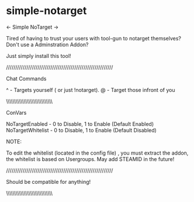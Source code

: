 # simple-notarget

<- Simple NoTarget ->

Tired of having to trust your users with tool-gun to notarget themselves? Don't use a Adminstration Addon?

Just simply install this tool!

//////////////////////////////////////////////////////////

Chat Commands

^ - Targets yourself ( or just !notarget).
@ - Target those infront of you

\\\\\\\\\\\\\\\\\\\\\\\\\\\\\\\\\\\\\\\\\\\\\\\\\\\\\\\\\\

ConVars

NoTargetEnabled - 0 to Disable, 1 to Enable (Default Enabled)
NoTargetWhitelist - 0 to Disable, 1 to Enable (Default Disabled)

NOTE:

To edit the whitelist (located in the config file) , you must extract the addon, the whitelist is based on Usergroups.
May add STEAMID in the future!

//////////////////////////////////////////////////////////

Should be compatible for anything!

\\\\\\\\\\\\\\\\\\\\\\\\\\\\\\\\\\\\\\\\\\\\\\\\\\\\\\\\\\

